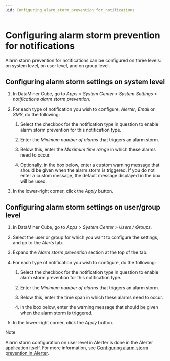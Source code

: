 ```yaml
---
uid: Configuring_alarm_storm_prevention_for_notifications
---
```


# Configuring alarm storm prevention for notifications

Alarm storm prevention for notifications can be configured on three levels: on system level, on user level, and on group level.

## Configuring alarm storm settings on system level

1. In DataMiner Cube, go to *Apps* > *System Center \> System Settings \> notifications alarm storm prevention*.

1. For each type of notification you wish to configure, *Alerter*, *Email* or *SMS*, do the following:

   1. Select the checkbox for the notification type in question to enable alarm storm prevention for this notification type.

   1. Enter the *Minimum number of alarms* that triggers an alarm storm.

   1. Below this, enter the *Maximum time range* in which these alarms need to occur.

   1. Optionally, in the box below, enter a custom warning message that should be given when the alarm storm is triggered. If you do not enter a custom message, the default message displayed in the box will be used.

1. In the lower-right corner, click the *Apply* button.

## Configuring alarm storm settings on user/group level

1. In DataMiner Cube, go to *Apps* > *System Center \> Users / Groups.*

1. Select the user or group for which you want to configure the settings, and go to the *Alerts* tab.

1. Expand the *Alarm storm prevention* section at the top of the tab.

1. For each type of notification you wish to configure, do the following:

   1. Select the checkbox for the notification type in question to enable alarm storm prevention for this notification type.

   1. Enter the *Minimum number of alarms* that triggers an alarm storm.

   1. Below this, enter the time span in which these alarms need to occur.

   1. In the box below, enter the warning message that should be given when the alarm storm is triggered.

1. In the lower-right corner, click the *Apply* button.

> [!NOTE]
> Alarm storm configuration on user level in Alerter is done in the Alerter application itself. For more information, see [Configuring alarm storm prevention in Alerter](xref:Configuring_Alerter_alarm_storm_prevention).
